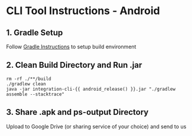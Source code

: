 # CLI Tool Instructions - Android

## 1. Gradle Setup
Follow [Gradle Instructions](gradle.md) to setup build environment


## 2. Clean Build Directory and Run .jar
```
rm -rf ./**/build
./gradlew clean
java -jar integration-cli-{{ android_release() }}.jar "./gradlew assemble --stacktrace"
```

## 3. Share .apk and ps-output Directory
Upload to Google Drive (or sharing service of your choice) and send to us
